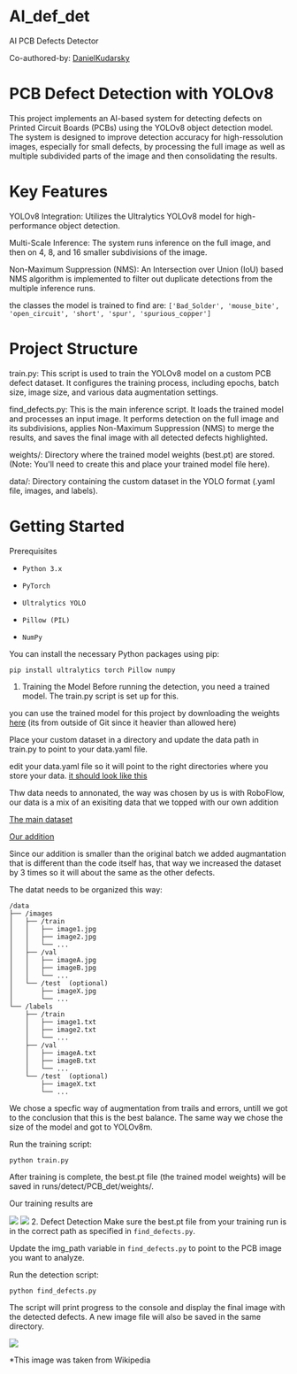# AI_def_det
AI PCB Defects Detector

Co-authored-by: [DanielKudarsky](https://github.com/DanielKudarsky)

# PCB Defect Detection with YOLOv8
This project implements an AI-based system for detecting defects on Printed Circuit Boards (PCBs) using the YOLOv8 object detection model. The system is designed to improve detection accuracy for high-ressolution images, especially for small defects, by processing the full image as well as multiple subdivided parts of the image and then consolidating the results.

# Key Features
YOLOv8 Integration: Utilizes the Ultralytics YOLOv8 model for high-performance object detection.

Multi-Scale Inference: The system runs inference on the full image, and then on 4, 8, and 16 smaller subdivisions of the image.

Non-Maximum Suppression (NMS): An Intersection over Union (IoU) based NMS algorithm is implemented to filter out duplicate detections from the multiple inference runs.

the classes the model is trained to find are: `['Bad_Solder', 'mouse_bite', 'open_circuit', 'short', 'spur', 'spurious_copper']`

# Project Structure
train.py: This script is used to train the YOLOv8 model on a custom PCB defect dataset. It configures the training process, including epochs, batch size, image size, and various data augmentation settings.

find_defects.py: This is the main inference script. It loads the trained model and processes an input image. It performs detection on the full image and its subdivisions, applies Non-Maximum Suppression (NMS) to merge the results, and saves the final image with all detected defects highlighted.

weights/: Directory where the trained model weights (best.pt) are stored. (Note: You'll need to create this and place your trained model file here).

data/: Directory containing the custom dataset in the YOLO format (.yaml file, images, and labels).

# Getting Started
Prerequisites
- `Python 3.x`

- `PyTorch`

- `Ultralytics YOLO`

- `Pillow (PIL)`

- `NumPy`

You can install the necessary Python packages using pip:

```pip install ultralytics torch Pillow numpy```

1. Training the Model
Before running the detection, you need a trained model. The train.py script is set up for this.

you can use the trained model for this project by downloading the weights [here](https://drive.google.com/drive/folders/12jqr3LqfFm0V1ufZizrKv8oXLO_Pjz37?usp=drive_link) (its from outside of Git since it heavier than allowed here)

Place your custom dataset in a directory and update the data path in train.py to point to your data.yaml file.

edit your data.yaml file so it will point to the right directories where you store your data. [it should look like this](https://github.com/Avishyf/AI_def_det/blob/main/data.yaml)

Thw data needs to annonated, the way was chosen by us is with RoboFlow, our data is a mix of an exisiting data that we topped with our own addition

[The main dataset](https://universe.roboflow.com/hanxu-rgxfn/pcb22)

[Our addition](https://app.roboflow.com/pcb-project-mqih2/custom-workflow-object-detection-bwd0k/browse?queryText=&pageSize=50&startingIndex=0&browseQuery=true)

Since our addition is smaller than the original batch we added augmantation that is different than the code itself has, that way we increased the dataset by 3 times so it will about the same as the other defects.

The datat needs to be organized this way:
```
/data
├── /images
│   ├── /train
│   │   ├── image1.jpg
│   │   ├── image2.jpg
│   │   └── ...
│   ├── /val
│   │   ├── imageA.jpg
│   │   ├── imageB.jpg
│   │   └── ...
│   └── /test  (optional)
│       ├── imageX.jpg
│       └── ...
└── /labels
    ├── /train
    │   ├── image1.txt
    │   ├── image2.txt
    │   └── ...
    ├── /val
    │   ├── imageA.txt
    │   ├── imageB.txt
    │   └── ...
    └── /test  (optional)
        ├── imageX.txt
        └── ...
```

We chose a specfic way of augmentation from trails and errors, untill we got to the conclusion that this is the best balance. The same way we chose the size of the model and got to YOLOv8m.

Run the training script:

`python train.py`

After training is complete, the best.pt file (the trained model weights) will be saved in runs/detect/PCB_det/weights/.

Our training results are

![](https://github.com/Avishyf/AI_def_det/blob/main/confusion_matrix_normalized.png)
![](https://github.com/Avishyf/AI_def_det/blob/main/test_results.png)
2. Defect Detection
Make sure the best.pt file from your training run is in the correct path as specified in `find_defects.py`.

Update the img_path variable in `find_defects.py` to point to the PCB image you want to analyze.

Run the detection script:

`python find_defects.py`

The script will print progress to the console and display the final image with the detected defects. A new image file will also be saved in the same directory.

![](https://github.com/Avishyf/AI_def_det/blob/main/Detect_results.jpg)

*This image was taken from Wikipedia

